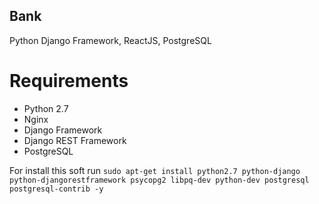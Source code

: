 Bank
---
Python Django Framework, ReactJS, PostgreSQL

# Requirements
- Python 2.7
- Nginx
- Django Framework
- Django REST Framework
- PostgreSQL

For install this soft run `sudo apt-get install python2.7 python-django python-djangorestframework psycopg2 libpq-dev python-dev postgresql postgresql-contrib -y`